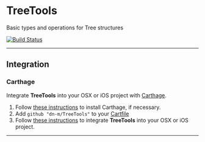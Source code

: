 # TreeTools
Basic types and operations for Tree structures

[![Build Status](https://travis-ci.org/dn-m/TreeTools.svg?branch=master)](https://travis-ci.org/dn-m/TreeTools)

***

<a name="integration"></a>
## Integration

### Carthage
Integrate **TreeTools** into your OSX or iOS project with [Carthage](https://github.com/Carthage/Carthage).

1. Follow [these instructions](https://github.com/Carthage/Carthage#installing-carthage) to install Carthage, if necessary.
2. Add `github "dn-m/TreeTools"` to your [Cartfile](https://github.com/Carthage/Carthage/blob/master/Documentation/Artifacts.md#cartfile) 
3. Follow [these instructions](https://github.com/Carthage/Carthage#adding-frameworks-to-an-application) to integrate **TreeTools** into your OSX or iOS project.

***
